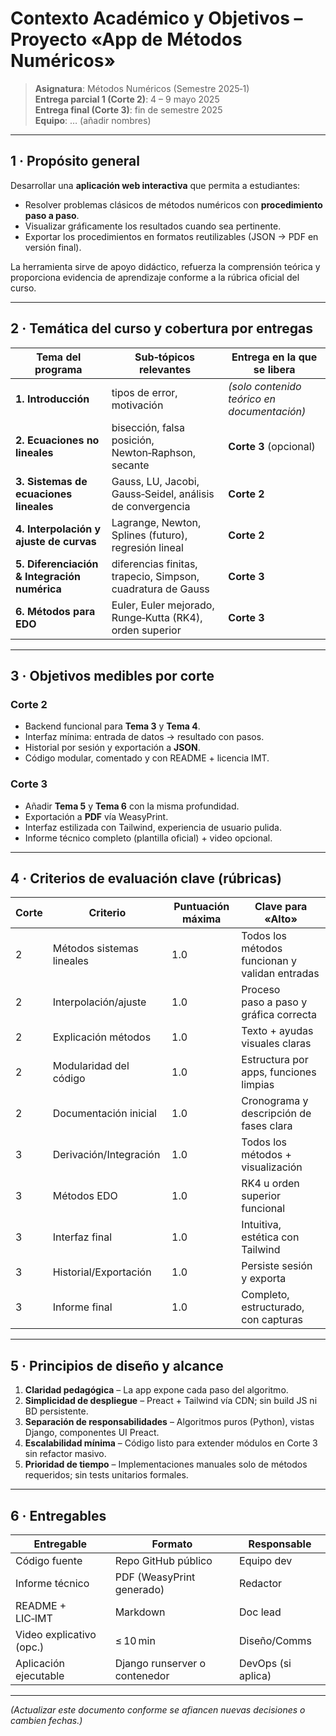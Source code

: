 
# Contexto Académico y Objetivos – Proyecto «App de Métodos Numéricos»

> **Asignatura**: Métodos Numéricos (Semestre 2025‑1)  
> **Entrega parcial 1 (Corte 2)**: 4 – 9 mayo 2025  
> **Entrega final (Corte 3)**: fin de semestre 2025  
> **Equipo**: … (añadir nombres)  

---

## 1 · Propósito general

Desarrollar una **aplicación web interactiva** que permita a estudiantes:

* Resolver problemas clásicos de métodos numéricos con **procedimiento paso a paso**.  
* Visualizar gráficamente los resultados cuando sea pertinente.  
* Exportar los procedimientos en formatos reutilizables (JSON → PDF en versión final).  

La herramienta sirve de apoyo didáctico, refuerza la comprensión teórica y proporciona evidencia de aprendizaje conforme a la rúbrica oficial del curso.

---

## 2 · Temática del curso y cobertura por entregas

| Tema del programa | Sub‑tópicos relevantes | Entrega en la que se libera |
|-------------------|------------------------|----------------------------|
| **1. Introducción** | tipos de error, motivación | *(solo contenido teórico en documentación)* |
| **2. Ecuaciones no lineales** | bisección, falsa posición, Newton‑Raphson, secante | **Corte 3** (opcional) |
| **3. Sistemas de ecuaciones lineales** | Gauss, LU, Jacobi, Gauss‑Seidel, análisis de convergencia | **Corte 2** |
| **4. Interpolación y ajuste de curvas** | Lagrange, Newton, Splines (futuro), regresión lineal | **Corte 2** |
| **5. Diferenciación & Integración numérica** | diferencias finitas, trapecio, Simpson, cuadratura de Gauss | **Corte 3** |
| **6. Métodos para EDO** | Euler, Euler mejorado, Runge‑Kutta (RK4), orden superior | **Corte 3** |

---

## 3 · Objetivos medibles por corte

### Corte 2
- Backend funcional para **Tema 3** y **Tema 4**.  
- Interfaz mínima: entrada de datos → resultado con pasos.  
- Historial por sesión y exportación a **JSON**.  
- Código modular, comentado y con README + licencia IMT.

### Corte 3
- Añadir **Tema 5** y **Tema 6** con la misma profundidad.  
- Exportación a **PDF** vía WeasyPrint.  
- Interfaz estilizada con Tailwind, experiencia de usuario pulida.  
- Informe técnico completo (plantilla oficial) + video opcional.

---

## 4 · Criterios de evaluación clave (rúbricas)

| Corte | Criterio | Puntuación máxima | Clave para «Alto» |
|-------|----------|-------------------|-------------------|
| 2 | Métodos sistemas lineales | 1.0 | Todos los métodos funcionan y validan entradas |
| 2 | Interpolación/ajuste | 1.0 | Proceso paso a paso y gráfica correcta |
| 2 | Explicación métodos | 1.0 | Texto + ayudas visuales claras |
| 2 | Modularidad del código | 1.0 | Estructura por apps, funciones limpias |
| 2 | Documentación inicial | 1.0 | Cronograma y descripción de fases clara |
| 3 | Derivación/Integración | 1.0 | Todos los métodos + visualización |
| 3 | Métodos EDO | 1.0 | RK4 u orden superior funcional |
| 3 | Interfaz final | 1.0 | Intuitiva, estética con Tailwind |
| 3 | Historial/Exportación | 1.0 | Persiste sesión y exporta |
| 3 | Informe final | 1.0 | Completo, estructurado, con capturas |

---

## 5 · Principios de diseño y alcance

1. **Claridad pedagógica** – La app expone cada paso del algoritmo.  
2. **Simplicidad de despliegue** – Preact + Tailwind vía CDN; sin build JS ni BD persistente.  
3. **Separación de responsabilidades** – Algoritmos puros (Python), vistas Django, componentes UI Preact.  
4. **Escalabilidad mínima** – Código listo para extender módulos en Corte 3 sin refactor masivo.  
5. **Prioridad de tiempo** – Implementaciones manuales solo de métodos requeridos; sin tests unitarios formales.

---

## 6 · Entregables

| Entregable | Formato | Responsable |
|------------|---------|-------------|
| Código fuente | Repo GitHub público | Equipo dev |
| Informe técnico | PDF (WeasyPrint generado) | Redactor |
| README + LIC‑IMT | Markdown | Doc lead |
| Video explicativo (opc.) | ≤ 10 min | Diseño/Comms |
| Aplicación ejecutable | Django runserver o contenedor | DevOps (si aplica) |

---

*(Actualizar este documento conforme se afiancen nuevas decisiones o cambien fechas.)*

